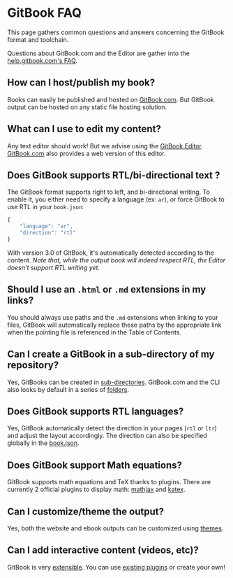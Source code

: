 # GitBook FAQ

This page gathers common questions and answers concerning the GitBook format and toolchain.

Questions about GitBook.com and the Editor are gather into the [help.gitbook.com's FAQ](http://help.gitbook.com/faq.html).

## How can I host/publish my book?

Books can easily be published and hosted on [GitBook.com](https://www.gitbook.com). But GitBook output can be hosted on any static file hosting solution.

## What can I use to edit my content?

Any text editor should work! But we advise using the [GitBook Editor](https://www.gitbook.com/editor). [GitBook.com](https://www.gitbook.com) also provides a web version of this editor.

## Does GitBook supports RTL/bi-directional text ?

The GitBook format supports right to left, and bi-directional writing. To enable it, you either need to specify a language \(ex: `ar`\), or force GitBook to use RTL in your `book.json`:

```javascript
{
    "language": "ar",
    "direction": "rtl"
}
```

With version 3.0 of GitBook, it's automatically detected according to the content. _Note that, while the output book will indeed respect RTL, the Editor doesn't support RTL writing yet_.

## Should I use an `.html` or `.md` extensions in my links?

You should always use paths and the `.md` extensions when linking to your files, GitBook will automatically replace these paths by the appropriate link when the pointing file is referenced in the Table of Contents.

## Can I create a GitBook in a sub-directory of my repository?

Yes, GitBooks can be created in [sub-directories](structure.md#subdirectory). GitBook.com and the CLI also looks by default in a series of [folders](structure.md).

## Does GitBook supports RTL languages?

Yes, GitBook automatically detect the direction in your pages \(`rtl` or `ltr`\) and adjust the layout accordingly. The direction can also be specified globally in the [book.json](config.md).

## Does GitBook support Math equations?

GitBook supports math equations and TeX thanks to plugins. There are currently 2 official plugins to display math: [mathjax](https://plugins.gitbook.com/plugin/mathjax) and [katex](https://plugins.gitbook.com/plugin/katex).

## Can I customize/theme the output?

Yes, both the website and ebook outputs can be customized using [themes](themes.md).

## Can I add interactive content \(videos, etc\)?

GitBook is very [extensible](plugins/). You can use [existing plugins](https://plugins.gitbook.com) or create your own!

